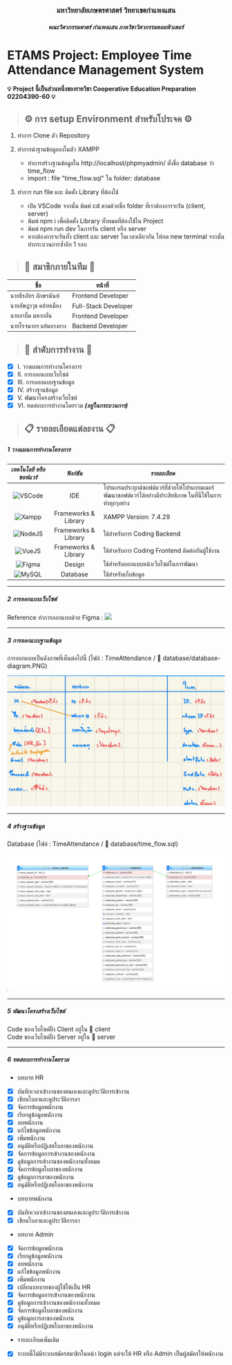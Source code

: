 <h3 align="center">มหาวิทยาลัยเกษตรศาสตร์ วิทยาเขตกําแพงแสน</h3>
<h5 align="center">คณะวิศวกรรมศาตร์ กำแพงแสน ภาควิชาวิศวกรรมคอมพิวเตอร์</h5>

# ETAMS Project: Employee Time Attendance Management System
**:bulb: Project นี้เป็นส่วนหนึ่งของรายวิชา Cooperative Education Preparation 02204390-60 :bulb:**

> ## :gear: การ setup Environment สำหรับโปรเจค :gear:
1. ทำการ Clone ตัว Repository

2. ทำการนำฐานข้อมูลลงในตัว XAMPP
    - ทำการสร้างฐานข้อมูลใน http://localhost/phpmyadmin/ ตั้งชื่อ database ว่า time_flow
    - import : file "time_flow.sql" ใน folder: database

3. ทำการ run file และ ติดตั้ง Library ที่ต้องใช้
    - เปิด VSCode จากนั้น พิมพ์ cd ตามด้วยชื่อ folder ที่เราต้องการจะรัน (client, server)
    - พิมพ์ npm i เพื่อติดตั้ง Library ทั้งหมดที่ต้องใช้ใน Project
    - พิมพ์ npm run dev ในการรัน client หรือ server
    - หากต้องการจะรันทั้ง client และ server ในเวลาเดียวกัน ให้กด new terminal จากนั้นทำกระบวนการซ้ำอีก 1 รอบ

> ## :man: สมาชิกภายในทีม :man:

| ชื่อ | หน้าที่ |
| ------------- | ------------- |
| นายธีรภัทร อักษรนันท์  | Frontend Developer |
| นายอัษฎาวุธ คล้ายเมือง  | Full-Stack Developer |
| นายอาบิ๊ด มหากลั่น  | Frontend Developer |
| นายโรจนากร แย้มบางยาง  | Backend Developer |

> ## :checkered_flag: ลำดับการทำงาน :checkered_flag:

- [x] I. วางแผนการทำงานโครงการ
- [x] II. การออกแบบเว็บไซต์
- [x] III. การออกแบบฐานข้อมูล 
- [x] IV. สร้างฐานข้อมูล
- [x] V. พัฒนาโครงสร้างเว็บไซต์
- [x] VI. ทดสอบการทำงานโดยรวม **_(อยู่ในกระบวนการ)_** 

> ## :clipboard: รายละเอียดแต่ละงาน :clipboard:

##### _1 วางแผนการทำงานโครงการ_

| **_เทคโนโลยี หรือ ซอฟแวร์_** | **_ฟังก์ชัน_** | **_รายละเอียด_** |
| :-------------: | :-------------: | ------------- |
| ![VSCode](https://img.shields.io/badge/VSCode-0078D4?style=for-the-badge&logo=visual%20studio%20code&logoColor=white) | IDE | โปรแกรมประยุกต์ซอฟต์แวร์ที่ช่วยให้โปรแกรมเมอร์พัฒนาซอฟต์แวร์ได้อย่างมีประสิทธิภาพ ในที่นี่ใช้ในการทำทุกๆอย่าง |
| ![Xampp](https://img.shields.io/badge/Xampp-F37623?style=for-the-badge&logo=xampp&logoColor=white) | Frameworks & Library | XAMPP Version: 7.4.29 |
| ![NodeJS](https://img.shields.io/badge/Node%20js-339933?style=for-the-badge&logo=nodedotjs&logoColor=white) | Frameworks & Library | ใช้สำหรับการ Coding Backend |
| ![VueJS](https://img.shields.io/badge/Vue%20js-35495E?style=for-the-badge&logo=vuedotjs&logoColor=4FC08D) | Frameworks & Library | ใช้สำหรับการ Coding Frontend ติดต่อกันผู้ใช้งาน |
| ![Figma](https://img.shields.io/badge/Figma-F24E1E?style=for-the-badge&logo=figma&logoColor=white) | Design | ใช้สำหรับออกแบบหน้าเว็บไซต์ในการพัฒนา |
| ![MySQL](https://img.shields.io/badge/MySQL-005C84?style=for-the-badge&logo=mysql&logoColor=white) | Database | ใช้สำหรับเก็บข้อมูล |
---
##### _2 การออกแบบเว็บไซต์_

Reference ทำการออกแบบด้วย Figma : [<img src="https://img.shields.io/badge/Figma-F24E1E?style=for-the-badge&logo=figma&logoColor=white"/>](https://www.figma.com/file/CjfFXcdzQ1JSqQ00J9Bb84/Employee-Time-Attendance-Management-System?type=design&node-id=0-1&mode=design&t=hWi00yhh0TN0wfSI-0)

---
##### _3 การออกแบบฐานข้อมูล_
การออกแบบเป็นดังภาพที่เห็นต่อไปนี้ (ไฟล์ : TimeAttendance / :file_folder: database/database-diagram.PNG)

![ER_Diagram_1](https://github.com/6320502495/TimeAttendance/blob/main/database/database-diagram.jpg?raw=true)

---
##### _4 สร้างฐานข้อมูล_

Database (ไฟล์ : TimeAttendance / :file_folder: database/time_flow.sql) 

![SQL_Image_1](https://github.com/6320502495/TimeAttendance/blob/main/database/database.PNG?raw=true)




---
##### _5 พัฒนาโครงสร้างเว็บไซต์_
Code ของเว็บไซค์ฝั่ง Client อยู่ใน :file_folder: client
<br>
Code ของเว็บไซค์ฝั่ง Server อยู่ใน :file_folder: server
<br>

---
##### _6 ทดสอบการทำงานโดยรวม_
- บทบาท HR
- [x] บันทึกเวลาเข้างานของตนเองและดูประวัติการเข้างาน
- [x] เขียนใบลาและดูประวัติการลา
- [x] จัดการข้อมูลพนักงาน
- [x] เรียกดูข้อมูลพนักงาน
- [x] ลบพนักงาน
- [x] แก้ไขข้อมูลพนักงาน
- [x] เพิ่มพนักงาน
- [x] อนุมัติหรือปฏิเสธใบลาของพนักงาน
- [x] จัดการข้อมูลการเข้างานของพนักงาน
- [x] ดูข้อมูลการเข้างานของพนักงานทั้งหมด
- [x] จัดการข้อมูลใบลาของพนักงาน
- [x] ดูข้อมูลการลาของพนักงาน
- [x] อนุมัติหรือปฏิเสธใบลาของพนักงาน
- บทบาทพนักงาน
- [x] บันทึกเวลาเข้างานของตนเองและดูประวัติการเข้างาน
- [x] เขียนใบลาและดูประวัติการลา
- บทบาท Admin
- [x] จัดการข้อมูลพนักงาน
- [x] เรียกดูข้อมูลพนักงาน
- [x] ลบพนักงาน
- [x] แก้ไขข้อมูลพนักงาน
- [x] เพิ่มพนักงาน
- [x] เปลี่ยนบทบาทของผู้ใช้ให้เป็น HR
- [x] จัดการข้อมูลการเข้างานของพนักงาน
- [x] ดูข้อมูลการเข้างานของพนักงานทั้งหมด
- [x] จัดการข้อมูลใบลาของพนักงาน
- [x] ดูข้อมูลการลาของพนักงาน
- [x] อนุมัติหรือปฏิเสธใบลาของพนักงาน
- รายละเอียดเพิ่มเติม
- [x] ระบบนี้ไม่มีระบบสมัครสมาชิกในหน้า login แต่จะให้ HR หรือ Admin เป็นผู้สมัครให้พนักงาน
